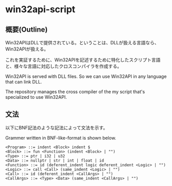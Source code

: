 # win32api-script

## 概要(Outline)

Win32APIはDLLで提供されている。ということは、DLLが扱える言語なら、Win32APIが扱える。

これを実証するために、Win32APIを記述するために特化したスクリプト言語と、様々な言語に対応したクロスコンパイラを作成する。

Win32API is served with DLL files. So we can use Win32API in any language that can link DLL.

The repository manages the cross compiler of the my script that's specialized to use Win32API.

## 文法

以下にBNF記法のような記法によって文法を示す。

Grammer written in BNF-like-format is shown below.

```
<Program> ::= indent <Block> indent $
<Block> ::= fun <Function> (indent <Block> | "")
<Type> ::= ptr | i32 | u32
<Data> ::= nullptr | str | int | float | id
<Function> ::= id (deferent_indent logic deferent_indent <Logic> | "")
<Logic> ::= call <Call> (same_indent <Logic> | "")
<Call> ::= id (deferent_indent <CallArgs> | "")
<CallArgs> ::= <Type> <Data> (same_indent <CallArgs> | "")
```